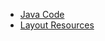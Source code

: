  - [Java Code](./app/src/main/java/com/example/pckosek/customviews_07) <br>
 - [Layout Resources](./app/src/main/res/layout)
